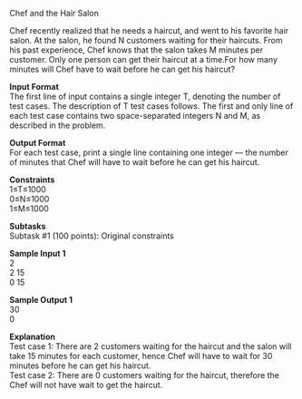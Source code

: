 Chef and the Hair Salon

Chef recently realized that he needs a haircut, and went to his favorite hair salon. At the salon, he found N customers waiting for their haircuts. From his past experience, Chef knows that the salon takes M minutes per customer. Only one person can get their haircut at a time.For how many minutes will Chef have to wait before he can get his haircut?

**Input Format**  
The first line of input contains a single integer T, denoting the number of test cases. The description of T test cases follows.
The first and only line of each test case contains two space-separated integers N and M, as described in the problem.

**Output Format**  
For each test case, print a single line containing one integer — the number of minutes that Chef will have to wait before he can get his haircut.

**Constraints**  
1≤T≤1000  
0≤N≤1000  
1≤M≤1000 

**Subtasks**  
Subtask #1 (100 points): Original constraints  

**Sample Input 1**   
2  
2 15  
0 15

**Sample Output 1**   
30  
0

**Explanation**  
Test case 1: There are 2 customers waiting for the haircut and the salon will take 15 minutes for each customer, hence Chef will have to wait for 30 minutes before he can get his haircut.  
Test case 2: There are 0 customers waiting for the haircut, therefore the Chef will not have wait to get the haircut.
